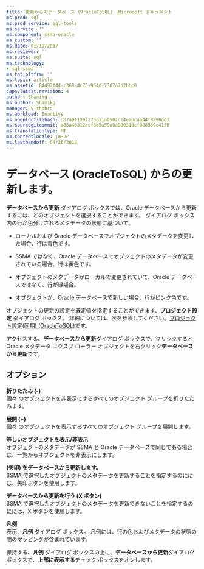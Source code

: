 ```yaml
---
title: 更新からのデータベース (OracleToSQL) |Microsoft ドキュメント
ms.prod: sql
ms.prod_service: sql-tools
ms.service: ''
ms.component: ssma-oracle
ms.custom: ''
ms.date: 01/19/2017
ms.reviewer: ''
ms.suite: sql
ms.technology:
- sql-ssma
ms.tgt_pltfrm: ''
ms.topic: article
ms.assetid: 84492f44-c368-4c75-954d-7307a2d2bbc0
caps.latest.revision: 4
author: Shamikg
ms.author: Shamikg
manager: v-thobro
ms.workload: Inactive
ms.openlocfilehash: d37a01129f273611a0502c14ea6caa44f8f90ad3
ms.sourcegitcommit: a85a46312acf8b5a59a8a900310cf088369c4150
ms.translationtype: MT
ms.contentlocale: ja-JP
ms.lasthandoff: 04/26/2018
---
```

# <a name="refresh-from-database-oracletosql"></a>データベース (OracleToSQL) からの更新します。
**データベースから更新** ダイアログ ボックスでは、Oracle データベースから更新するには、どのオブジェクトを選択することができます。 ダイアログ ボックス内の行が色分けされるメタデータの状態に基づいて。  
  
-   ローカルおよび Oracle データベースでオブジェクトのメタデータを変更した場合、行は青色です。  
  
-   SSMA ではなく、Oracle データベースでオブジェクトのメタデータが変更されている場合、行は黄色です。  
  
-   オブジェクトのメタデータがローカルで変更されていて、Oracle データベースではなく、行が緑場合。  
  
-   オブジェクトが、Oracle データベースで新しい場合、行がピンク色です。  
  
オブジェクトの更新の設定を既定値を指定することができます、**プロジェクト設定** ダイアログ ボックス。 詳細については、次を参照してください。[プロジェクト設定&#40;同期&#41; &#40;OracleToSQL&#41;](../../ssma/oracle/project-settings-synchronization-oracletosql.md)です。  
  
アクセスする、**データベースから更新**ダイアログ ボックスで、クリックすると Oracle メタデータ エクスプ ローラー オブジェクトを右クリック**データベースから更新**です。  
  
## <a name="options"></a>オプション  
**折りたたみ (-)**  
個々 のオブジェクトを非表示にするすべてのオブジェクト グループを折りたたみます。  
  
**展開 (+)**  
個々 のオブジェクトを表示するすべてのオブジェクト グループを展開します。  
  
**等しいオブジェクトを表示/非表示**  
オブジェクトのメタデータが SSMA と Oracle データベースで同じである場合は、一覧からオブジェクトを非表示にします。  
  
**(矢印) をデータベースから更新します。**  
SSMA で選択したオブジェクトのメタデータを更新することを指定するのにには、矢印ボタンを使用します。  
  
**データベースから更新を行う (X ボタン)**  
SSMA で選択したオブジェクトのメタデータを更新できないことを指定するのにには、X ボタンを使用します。  
  
**凡例**  
表示、**凡例** ダイアログ ボックス。 凡例には、行の色およびメタデータの状態の間のマッピングが含まれています。  
  
保持する、**凡例** ダイアログ ボックスの上に、**データベースから更新**ダイアログ ボックスで、**上部に表示する**チェック ボックスをオンします。  
  
